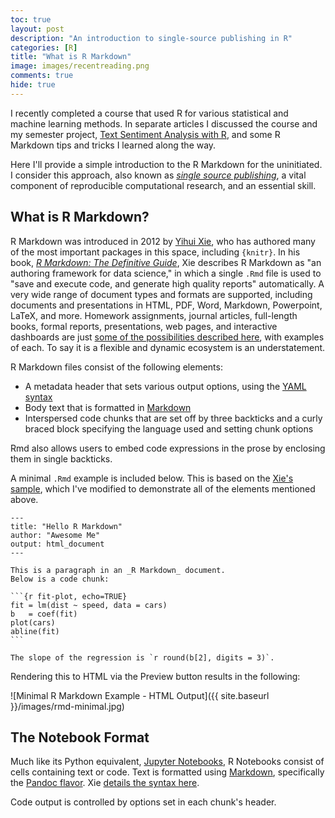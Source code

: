 ```yaml
---
toc: true
layout: post
description: "An introduction to single-source publishing in R"
categories: [R]
title: "What is R Markdown"
image: images/recentreading.png
comments: true
hide: true
---
```


I recently completed a course that used R for various statistical and machine learning methods. In separate articles I discussed the course and my semester project, [Text Sentiment Analysis with R](https://bit.ly/asb-7130-acnw-project), and some R Markdown tips and tricks I learned along the way.

Here I'll provide a simple introduction to the R Markdown for the uninitiated. I consider this approach, also known as [_single source publishing_](https://en.wikipedia.org/wiki/Single-source_publishing), a vital component of reproducible computational research, and an essential skill.

## What is R Markdown?

R Markdown was introduced in 2012 by [Yihui Xie](https://twitter.com/xieyihui), who has authored many of the most important packages in this space, including `{knitr}`. In his book, [_R Markdown: The Definitive Guide_](https://bookdown.org/yihui/rmarkdown/), Xie describes R Markdown as "an authoring framework for data science," in which a single `.Rmd` file is used to "save and execute code, and generate high quality reports" automatically. A very wide range of document types and formats are supported, including documents and presentations in HTML, PDF, Word, Markdown, Powerpoint, LaTeX, and more. Homework assignments, journal articles, full-length books, formal reports, presentations, web pages, and interactive dashboards are just [some of the possibilities described here](https://bookdown.org/yihui/rmarkdown/basics-examples.html), with examples of each. To say it is a flexible and dynamic ecosystem is an understatement.

R Markdown files consist of the following elements:

* A metadata header that sets various output options, using the [YAML syntax](https://en.wikipedia.org/wiki/YAML)
* Body text that is formatted in [Markdown](https://en.wikipedia.org/wiki/Markdown)
* Interspersed code chunks that are set off by three backticks and a curly braced block specifying the language used and setting chunk options

Rmd also allows users to embed code expressions in the prose by enclosing them in single backticks.

A minimal `.Rmd` example is included below. This is based on the [Xie's sample](https://bookdown.org/yihui/rmarkdown/basics.html), which I've modified to demonstrate all of the elements mentioned above.

    ---
    title: "Hello R Markdown"
    author: "Awesome Me"
    output: html_document
    ---

    This is a paragraph in an _R Markdown_ document.
    Below is a code chunk:

    ```{r fit-plot, echo=TRUE}
    fit = lm(dist ~ speed, data = cars)
    b   = coef(fit)
    plot(cars)
    abline(fit)
    ```

    The slope of the regression is `r round(b[2], digits = 3)`.

Rendering this to HTML via the Preview button results in the following:

![Minimal R Markdown Example - HTML Output]({{ site.baseurl }}/images/rmd-minimal.jpg)

## The Notebook Format

Much like its Python equivalent, [Jupyter Notebooks](https://jupyter.org), R Notebooks consist of cells containing text or code. Text is formatted using [Markdown](https://en.wikipedia.org/wiki/Markdown), specifically the [Pandoc flavor](https://pandoc.org/MANUAL.html#pandocs-markdown). Xie [details the syntax here](https://bookdown.org/yihui/rmarkdown/markdown-syntax.html).

Code output is controlled by options set in each chunk's header.
